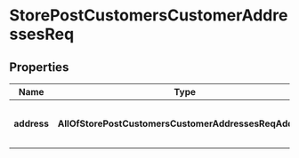 # StorePostCustomersCustomerAddressesReq

## Properties
Name | Type | Description | Notes
------------ | ------------- | ------------- | -------------
**address** | **AllOfStorePostCustomersCustomerAddressesReqAddress** | The Address to add to the Customer. | 
